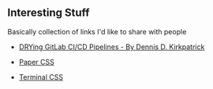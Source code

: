 ## Interesting Stuff

Basically collection of links I'd like to share with people

- [DRYing GitLab CI/CD Pipelines - By Dennis D. Kirkpatrick](https://kenzanmedia.medium.com/drying-gitlab-ci-cd-pipelines-8a56408cf19f)

- [Paper CSS](https://www.getpapercss.com/)
- [Terminal CSS](https://terminalcss.xyz/)